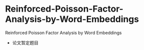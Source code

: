 # Reinforced-Poisson-Factor-Analysis-by-Word-Embeddings
Reinforced Poisson Factor Analysis by Word Embeddings
- 论文暂定题目
